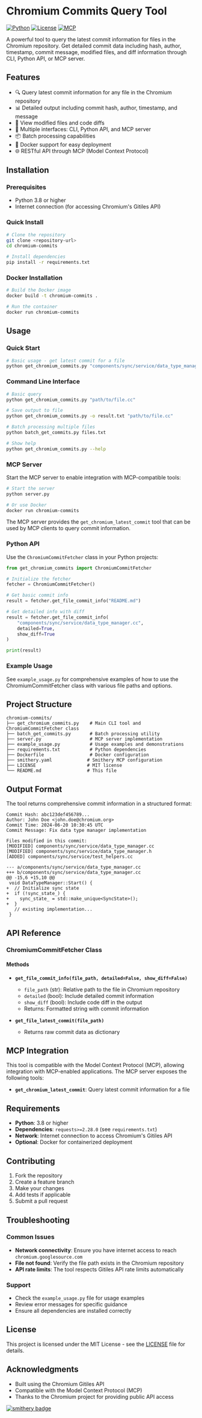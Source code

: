 # Chromium Commits Query Tool

[![Python](https://img.shields.io/badge/Python-3.8+-blue.svg)](https://python.org)
[![License](https://img.shields.io/badge/License-MIT-green.svg)](LICENSE)
[![MCP](https://img.shields.io/badge/MCP-Compatible-orange.svg)](https://modelcontextprotocol.io)

A powerful tool to query the latest commit information for files in the Chromium repository. Get detailed commit data including hash, author, timestamp, commit message, modified files, and diff information through CLI, Python API, or MCP server.

## Features

- 🔍 Query latest commit information for any file in the Chromium repository
- 📊 Detailed output including commit hash, author, timestamp, and message
- 📝 View modified files and code diffs
- 🔧 Multiple interfaces: CLI, Python API, and MCP server
- 📦 Batch processing capabilities
- 🐳 Docker support for easy deployment
- 🌐 RESTful API through MCP (Model Context Protocol)

## Installation

### Prerequisites
- Python 3.8 or higher
- Internet connection (for accessing Chromium's Gitiles API)

### Quick Install

```bash
# Clone the repository
git clone <repository-url>
cd chromium-commits

# Install dependencies
pip install -r requirements.txt
```

### Docker Installation

```bash
# Build the Docker image
docker build -t chromium-commits .

# Run the container
docker run chromium-commits
```

## Usage

### Quick Start

```bash
# Basic usage - get latest commit for a file
python get_chromium_commits.py "components/sync/service/data_type_manager.cc"
```

### Command Line Interface

```bash
# Basic query
python get_chromium_commits.py "path/to/file.cc"

# Save output to file
python get_chromium_commits.py -o result.txt "path/to/file.cc"

# Batch processing multiple files
python batch_get_commits.py files.txt

# Show help
python get_chromium_commits.py --help
```

### MCP Server

Start the MCP server to enable integration with MCP-compatible tools:

```bash
# Start the server
python server.py

# Or use Docker
docker run chromium-commits
```

The MCP server provides the `get_chromium_latest_commit` tool that can be used by MCP clients to query commit information.

### Python API

Use the `ChromiumCommitFetcher` class in your Python projects:

```python
from get_chromium_commits import ChromiumCommitFetcher

# Initialize the fetcher
fetcher = ChromiumCommitFetcher()

# Get basic commit info
result = fetcher.get_file_commit_info("README.md")

# Get detailed info with diff
result = fetcher.get_file_commit_info(
    "components/sync/service/data_type_manager.cc", 
    detailed=True, 
    show_diff=True
)

print(result)
```

### Example Usage

See `example_usage.py` for comprehensive examples of how to use the ChromiumCommitFetcher class with various file paths and options.

## Project Structure

```
chromium-commits/
├── get_chromium_commits.py    # Main CLI tool and ChromiumCommitFetcher class
├── batch_get_commits.py       # Batch processing utility
├── server.py                  # MCP server implementation
├── example_usage.py           # Usage examples and demonstrations
├── requirements.txt           # Python dependencies
├── Dockerfile                 # Docker configuration
├── smithery.yaml             # Smithery MCP configuration
├── LICENSE                   # MIT license
└── README.md                 # This file
```

## Output Format

The tool returns comprehensive commit information in a structured format:

```
Commit Hash: abc123def456789...
Author: John Doe <john.doe@chromium.org>
Commit Time: 2024-06-20 10:30:45 UTC
Commit Message: Fix data type manager implementation

Files modified in this commit:
[MODIFIED] components/sync/service/data_type_manager.cc
[MODIFIED] components/sync/service/data_type_manager.h
[ADDED] components/sync/service/test_helpers.cc

--- a/components/sync/service/data_type_manager.cc
+++ b/components/sync/service/data_type_manager.cc
@@ -15,6 +15,10 @@
 void DataTypeManager::Start() {
+  // Initialize sync state
+  if (!sync_state_) {
+    sync_state_ = std::make_unique<SyncState>();
+  }
   // existing implementation...
 }
```

## API Reference

### ChromiumCommitFetcher Class

#### Methods

- **`get_file_commit_info(file_path, detailed=False, show_diff=False)`**
  - `file_path` (str): Relative path to the file in Chromium repository
  - `detailed` (bool): Include detailed commit information
  - `show_diff` (bool): Include code diff in the output
  - Returns: Formatted string with commit information

- **`get_file_latest_commit(file_path)`**
  - Returns raw commit data as dictionary

## MCP Integration

This tool is compatible with the Model Context Protocol (MCP), allowing integration with MCP-enabled applications. The MCP server exposes the following tools:

- **`get_chromium_latest_commit`**: Query latest commit information for a file

## Requirements

- **Python**: 3.8 or higher
- **Dependencies**: `requests>=2.28.0` (see `requirements.txt`)
- **Network**: Internet connection to access Chromium's Gitiles API
- **Optional**: Docker for containerized deployment

## Contributing

1. Fork the repository
2. Create a feature branch
3. Make your changes
4. Add tests if applicable
5. Submit a pull request

## Troubleshooting

### Common Issues

- **Network connectivity**: Ensure you have internet access to reach `chromium.googlesource.com`
- **File not found**: Verify the file path exists in the Chromium repository
- **API rate limits**: The tool respects Gitiles API rate limits automatically

### Support

- Check the `example_usage.py` file for usage examples
- Review error messages for specific guidance
- Ensure all dependencies are installed correctly

## License

This project is licensed under the MIT License - see the [LICENSE](LICENSE) file for details.

## Acknowledgments

- Built using the Chromium Gitiles API
- Compatible with the Model Context Protocol (MCP)
- Thanks to the Chromium project for providing public API access

[![smithery badge](https://smithery.ai/badge/@hydavinci/chromium-commits)](https://smithery.ai/server/@hydavinci/chromium-commits)